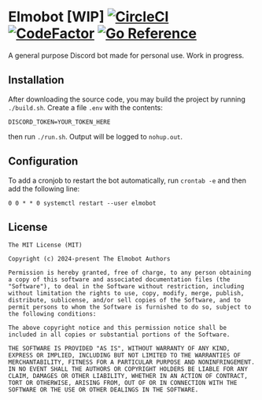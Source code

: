 # Elmobot [WIP] [![CircleCI](https://dl.circleci.com/status-badge/img/gh/servusdei2018/elmobot/tree/main.svg?style=svg)](https://dl.circleci.com/status-badge/redirect/gh/servusdei2018/elmobot/tree/main) [![CodeFactor](https://www.codefactor.io/repository/github/servusdei2018/elmobot/badge)](https://www.codefactor.io/repository/github/servusdei2018/elmobot) [![Go Reference](https://pkg.go.dev/badge/github.com/servusdei2018/elmobot.svg)](https://pkg.go.dev/github.com/servusdei2018/elmobot)

A general purpose Discord bot made for personal use. Work in progress.

## Installation

After downloading the source code, you may build the project by running `./build.sh`. Create a file `.env` with the contents:

```
DISCORD_TOKEN=YOUR_TOKEN_HERE
```

then run `./run.sh`. Output will be logged to `nohup.out`.

## Configuration

To add a cronjob to restart the bot automatically, run `crontab -e` and then add the following line:

```crontab
0 0 * * 0 systemctl restart --user elmobot
```

## License

```
The MIT License (MIT)

Copyright (c) 2024-present The Elmobot Authors

Permission is hereby granted, free of charge, to any person obtaining a copy of this software and associated documentation files (the "Software"), to deal in the Software without restriction, including without limitation the rights to use, copy, modify, merge, publish, distribute, sublicense, and/or sell copies of the Software, and to permit persons to whom the Software is furnished to do so, subject to the following conditions:

The above copyright notice and this permission notice shall be included in all copies or substantial portions of the Software.

THE SOFTWARE IS PROVIDED "AS IS", WITHOUT WARRANTY OF ANY KIND, EXPRESS OR IMPLIED, INCLUDING BUT NOT LIMITED TO THE WARRANTIES OF MERCHANTABILITY, FITNESS FOR A PARTICULAR PURPOSE AND NONINFRINGEMENT. IN NO EVENT SHALL THE AUTHORS OR COPYRIGHT HOLDERS BE LIABLE FOR ANY CLAIM, DAMAGES OR OTHER LIABILITY, WHETHER IN AN ACTION OF CONTRACT, TORT OR OTHERWISE, ARISING FROM, OUT OF OR IN CONNECTION WITH THE SOFTWARE OR THE USE OR OTHER DEALINGS IN THE SOFTWARE.
```